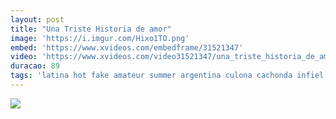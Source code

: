 ```yaml
---
layout: post
title: "Una Triste Historia de amor"
image: 'https://i.imgur.com/Hixo1TO.png'
embed: 'https://www.xvideos.com/embedframe/31521347'
video: 'https://www.xvideos.com/video31521347/una_triste_historia_de_amor_soy32'
duracao: 89
tags: 'latina hot fake amateur summer argentina culona cachonda infiel playa cogiendo novia estudiante putita joven cuernudo amamnte'
---
```

<a href="{{ page.url | prepend: site.baseurl | prepend: site.url }}"><img src="{{ page.image }}" /></a>
